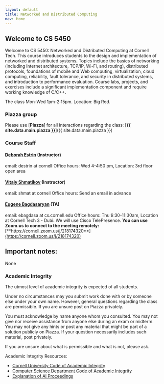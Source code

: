 ```yaml
---
layout: default
title: Networked and Distributed Computing
nav: Home
---
```


## Welcome to CS 5450

Welcome to CS 5450: Networked and Distributed Computing at Cornell Tech. This course introduces students to the design and implementation of networked and distributed systems.  Topics include the basics of networking (including Internet architecture, TCP/IP, Wi-Fi, and routing), distributed protocols, foundations of mobile and Web computing, virtualization, cloud computing, reliability, fault tolerance, and security in distributed systems, and introduction to performance evaluation.  Course labs, projects, and exercises include a significant implementation component and require working knowledge of C/C++.

The class Mon-Wed 1pm-2:15pm. Location: Big Red.

### Piazza group

Please use [**Piazza**] for all interactions regarding the class: [**{{ site.data.main.piazza }}**]({{ site.data.main.piazza }})

###  Course Staff

#### [**Deborah Estrin**](http://destrin.smalldata.io) (Instructor)
email: destrin at cornell
Office hours: Wed 4-4:50 pm, Location: 3rd floor open area

#### [**Vitaly Shmatikov**](http://www.cs.cornell.edu/~shmat/) (Instructor)  
email: shmat at cornell
Office hours:  Send an email in advance

#### [**Eugene Bagdasaryan**](http://www.cs.cornell.edu/~ebagdasa) (TA)
email: ebagdasa at cs.cornell.edu
Office hours: Thu 9:30-11:30am, Location at Cornell Tech 3 - Dubi. We will use Cisco TelePresence.
**You can use Zoom.us to connect to the meeting remotely:** [**https://cornell.zoom.us/j/218174320**](https://cornell.zoom.us/j/218174320)

## Important notes:
None

### Academic Integrity

The utmost level of academic integrity is expected of all students.

Under no circumstances may you submit work done with or by someone else under your own name. However, general questions regarding the class are permissible. If you are unsure post on Piazza privately.

You must acknowledge by name anyone whom you consulted. You may not give nor receive assistance from anyone else during an exam or midterm. You may not give any hints or post any material that might be part of a solution publicly on Piazza. If your question necessarily includes such material, post privately.

If you are unsure about what is permissible and what is not, please ask.

Academic Integrity Resources:

* [Cornell University Code of Academic Integrity](http://cuinfo.cornell.edu/aic.cfm)
* [Computer Science Department Code of Academic Integrity](http://www.cs.cornell.edu/undergrad/CSMajor#ai)
* [Explanation of AI Proceedings](http://www.theuniversityfaculty.cornell.edu/AcadInteg/)
